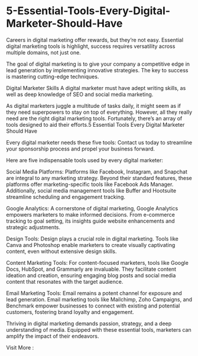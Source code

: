 # 5-Essential-Tools-Every-Digital-Marketer-Should-Have
Careers in digital marketing offer rewards, but they’re not easy. Essential digital marketing tools is highlight, success requires versatility across multiple domains, not just one.

The goal of digital marketing is to give your company a competitive edge in lead generation by implementing innovative strategies. The key to success is mastering cutting-edge techniques. 

Digital Marketer Skills
A digital marketer must have adept writing skills, as well as deep knowledge of SEO and social media marketing.

As digital marketers juggle a multitude of tasks daily, it might seem as if they need superpowers to stay on top of everything. However, all they really need are the right digital marketing tools. Fortunately, there’s an array of tools designed to aid their efforts.5 Essential Tools Every Digital Marketer Should Have

Every digital marketer needs these five tools:
Contact us today to streamline your sponsorship process and propel your business forward.

Here are five indispensable tools used by every digital marketer:

Social Media Platforms: Platforms like Facebook, Instagram, and Snapchat are integral to any marketing strategy. Beyond their standard features, these platforms offer marketing-specific tools like Facebook Ads Manager. Additionally, social media management tools like Buffer and Hootsuite streamline scheduling and engagement tracking.

Google Analytics: A cornerstone of digital marketing, Google Analytics empowers marketers to make informed decisions. From e-commerce tracking to goal setting, its insights guide website enhancements and strategic adjustments.

Design Tools: Design plays a crucial role in digital marketing. Tools like Canva and Photoshop enable marketers to create visually captivating content, even without extensive design skills.

Content Marketing Tools: For content-focused marketers, tools like Google Docs, HubSpot, and Grammarly are invaluable. They facilitate content ideation and creation, ensuring engaging blog posts and social media content that resonates with the target audience.

Email Marketing Tools: Email remains a potent channel for exposure and lead generation. Email marketing tools like Mailchimp, Zoho Campaigns, and Benchmark empower businesses to connect with existing and potential customers, fostering brand loyalty and engagement.

Thriving in digital marketing demands passion, strategy, and a deep understanding of media. Equipped with these essential tools, marketers can amplify the impact of their endeavors.

Visit More :
